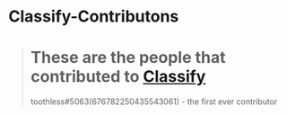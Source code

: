 # Classify-Contributons

> # These are the people that contributed to [Classify]("https://www.classify.cf/invite")
> toothless#5063(676782250435543061) - the first ever contributor
